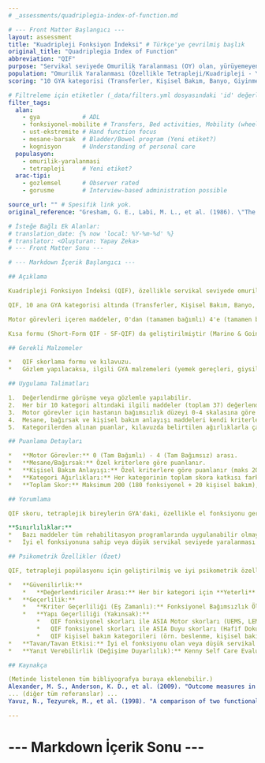 ```yaml
---
# _assessments/quadriplegia-index-of-function.md

# --- Front Matter Başlangıcı ---
layout: assessment
title: "Kuadripleji Fonksiyon İndeksi" # Türkçe'ye çevrilmiş başlık
original_title: "Quadriplegia Index of Function"
abbreviation: "QIF"
purpose: "Servikal seviyede Omurilik Yaralanması (OY) olan, yürüyemeyen (non-ambulatory) bireylerde, ellerle gerçekleştirilen Günlük Yaşam Aktivitelerini (GYA) değerlendirir."
population: "Omurilik Yaralanması (Özellikle Tetrapleji/Kuadripleji - Yürüyemeyenler)."
scoring: "10 GYA kategorisi (Transferler, Kişisel Bakım, Banyo, Giyinme, Beslenme, Mobilite, Yatak Aktiviteleri, Mesane Programı, Bağırsak Programı, Kişisel Bakım Anlayışı) altında toplam 37 madde değerlendirilir. Motor görevler 0-4 arası (artan bağımsızlık), mesane/bağırsak programları farklı kriterlerle puanlanır. Maksimum skor 200 (180 fonksiyonel + 20 kişisel bakım), 2'ye bölünerek 100 üzerinden ifade edilir."

# Filtreleme için etiketler (_data/filters.yml dosyasındaki 'id' değerleri kullanılacak)
filter_tags:
  alan:
    - gya            # ADL
    - fonksiyonel-mobilite # Transfers, Bed activities, Mobility (wheelchair)
    - ust-ekstremite # Hand function focus
    - mesane-barsak  # Bladder/Bowel program (Yeni etiket?)
    - kognisyon      # Understanding of personal care
  populasyon:
    - omurilik-yaralanmasi
    - tetrapleji     # Yeni etiket?
  arac-tipi:
    - gozlemsel      # Observer rated
    - gorusme        # Interview-based administration possible

source_url: "" # Spesifik link yok.
original_reference: "Gresham, G. E., Labi, M. L., et al. (1986). \"The Quadriplegia Index of Function (QIF): sensitivity and reliability demonstrated in a study of thirty quadriplegic patients.\" Paraplegia 24(1): 38-44." # Ana referans

# İsteğe Bağlı Ek Alanlar:
# translation_date: {% now 'local: %Y-%m-%d' %}
# translator: <Oluşturan: Yapay Zeka>
# --- Front Matter Sonu ---

# --- Markdown İçerik Başlangıcı ---

## Açıklama

Kuadripleji Fonksiyon İndeksi (QIF), özellikle servikal seviyede omurilik yaralanması (tetrapleji/kuadripleji) olan ve yürüyemeyen bireylerin günlük yaşam aktivitelerindeki (GYA) fonksiyonel bağımsızlık düzeyini, özellikle el fonksiyonu gerektiren görevlere odaklanarak değerlendirmek için geliştirilmiş bir ölçektir. Barthel İndeksi gibi daha genel GYA ölçeklerinin, tetraplejik bireylerin rehabilitasyon sürecindeki küçük ama önemli fonksiyonel kazanımlarını saptamada yetersiz kalması nedeniyle tasarlanmıştır.

QIF, 10 ana GYA kategorisi altında (Transferler, Kişisel Bakım, Banyo, Giyinme, Beslenme, Mobilite, Yatak Aktiviteleri, Mesane Programı, Bağırsak Programı, Kişisel Bakım Anlayışı) toplam 37 maddeyi değerlendirir. Uygulama, hastayla görüşme veya doğrudan gözlem yoluyla yapılabilir.

Motor görevleri içeren maddeler, 0'dan (tamamen bağımlı) 4'e (tamamen bağımsız) kadar 5 puanlık bir skala ile derecelendirilir. Mesane ve bağırsak programları için özel puanlama kriterleri vardır. Kişisel bakım anlayışı da ayrı puanlanır. Her kategori, toplam skora farklı ağırlıklarla katkıda bulunur. Maksimum fonksiyonel skor 180, maksimum kişisel bakım anlayışı skoru 20'dir. Bu ikisi toplanıp (maks 200) ikiye bölünerek 0-100 arasında bir final QIF skoru elde edilir.

Kısa formu (Short-Form QIF - SF-QIF) da geliştirilmiştir (Marino & Goin, 1999).

## Gerekli Malzemeler

*   QIF skorlama formu ve kılavuzu.
*   Gözlem yapılacaksa, ilgili GYA malzemeleri (yemek gereçleri, giysiler, kişisel bakım malzemeleri vb.).

## Uygulama Talimatları

1.  Değerlendirme görüşme veya gözlemle yapılabilir.
2.  Her bir 10 kategori altındaki ilgili maddeler (toplam 37) değerlendirilir.
3.  Motor görevler için hastanın bağımsızlık düzeyi 0-4 skalasına göre puanlanır.
4.  Mesane, bağırsak ve kişisel bakım anlayışı maddeleri kendi kriterlerine göre puanlanır.
5.  Kategorilerden alınan puanlar, kılavuzda belirtilen ağırlıklarla çarpılarak toplanır ve final skor hesaplanır.

## Puanlama Detayları

*   **Motor Görevler:** 0 (Tam Bağımlı) - 4 (Tam Bağımsız) arası.
*   **Mesane/Bağırsak:** Özel kriterlere göre puanlanır.
*   **Kişisel Bakım Anlayışı:** Özel kriterlere göre puanlanır (maks 20).
*   **Kategori Ağırlıkları:** Her kategorinin toplam skora katkısı farklıdır (örn. Transferler %18, Beslenme %15 vb.).
*   **Toplam Skor:** Maksimum 200 (180 fonksiyonel + 20 kişisel bakım), 2'ye bölünerek 0-100 arası final skor elde edilir. Yüksek skor daha iyi fonksiyonel bağımsızlığı gösterir.

## Yorumlama

QIF skoru, tetraplejik bireylerin GYA'daki, özellikle el fonksiyonu gerektiren alanlardaki bağımsızlık düzeyini gösterir. Rehabilitasyon sürecindeki ilerlemeyi izlemek ve farklı bireyler veya gruar arasındaki fonksiyonel durumu karşılaştırmak için kullanılır. Barthel İndeksi gibi ölçeklere göre tetraplejiklerdeki küçük fonksiyonel değişikliklere daha duyarlı olduğu düşünülmektedir.

**Sınırlılıklar:**
*   Bazı maddeler tüm rehabilitasyon programlarında uygulanabilir olmayabilir.
*   İyi el fonksiyonuna sahip veya düşük servikal seviyede yaralanması olan hastalarda tavan etkisi görülebilir.

## Psikometrik Özellikler (Özet)

QIF, tetrapleji popülasyonu için geliştirilmiş ve iyi psikometrik özellikler gösteren bir ölçektir.

*   **Güvenilirlik:**
    *   **Değerlendiriciler Arası:** Her bir kategori için **Yeterli** ile **Mükemmel** arasında bulunmuştur (r = 0.55 - 0.95).
*   **Geçerlilik:**
    *   **Kriter Geçerliliği (Eş Zamanlı):** Fonksiyonel Bağımsızlık Ölçümü (FIM) toplam skoru ile **Mükemmel** korelasyon (r = 0.97).
    *   **Yapı Geçerliliği (Yakınsak):**
        *   QIF fonksiyonel skorları ile ASIA Motor skorları (UEMS, LEMS, Toplam) arasında **Mükemmel** korelasyon (r = 0.79 - 0.91).
        *   QIF fonksiyonel skorları ile ASIA Duyu skorları (Hafif Dokunma, İğne Ucu) arasında **Mükemmel** korelasyon (r = 0.64 - 0.65).
        *   QIF kişisel bakım kategorileri (örn. beslenme, kişisel bakım, banyo) ile Üst Ekstremite Motor Skoru (UEMS) arasında **Mükemmel** korelasyon (r = 0.72 - 0.90).
*   **Tavan/Tavan Etkisi:** İyi el fonksiyonu olan veya düşük servikal yaralanmalı bireylerde **tavan etkisi** olasıdır.
*   **Yanıt Verebilirlik (Değişime Duyarlılık):** Kenny Self Care Evaluation ve Barthel İndeksi'ne göre yatan hasta rehabilitasyonu sırasında daha fazla iyileşme yüzdesi (%46 vs %30 ve %20) göstererek daha duyarlı olduğu bulunmuştur (Gresham et al, 1986). ASIA motor skorundaki iyileşme ile QIF skorundaki iyileşme yüzdesi arasında **Mükemmel** korelasyon (r=0.68) varken, FIM skorundaki iyileşme ile korelasyon **Yeterli** bulunmuştur (r=0.38), bu da QIF'in motor iyileşmeye FIM'den daha duyarlı olabileceğini düşündürmektedir (Yavuz et al, 1998).

## Kaynakça

(Metinde listelenen tüm bibliyografya buraya eklenebilir.)
Alexander, M. S., Anderson, K. D., et al. (2009). "Outcome measures in spinal cord injury: recent assessments and recommendations for future directions." Spinal Cord 47(8): 582-591.
... (diğer tüm referanslar) ...
Yavuz, N., Tezyurek, M., et al. (1998). "A comparison of two functional tests in quadriplegia: the quadriplegia index of function and the functional independence measure." Spinal Cord 36(12): 832-837.

---
```

# --- Markdown İçerik Sonu ---